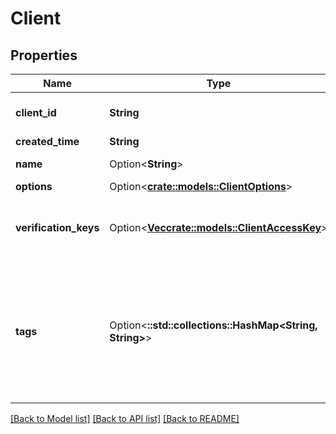 # Client

## Properties

Name | Type | Description | Notes
------------ | ------------- | ------------- | -------------
**client_id** | **String** | The unique ID of the client. | [readonly]
**created_time** | **String** |  | [readonly]
**name** | Option<**String**> | The name of the client | [optional]
**options** | Option<[**crate::models::ClientOptions**](Client_options.md)> |  | [optional]
**verification_keys** | Option<[**Vec<crate::models::ClientAccessKey>**](ClientAccessKey.md)> | A list of the service client access keys. | [optional][readonly]
**tags** | Option<**::std::collections::HashMap<String, String>**> | The tags associated with this resource, this property is an map. { key1: value1, key2: value2 } | [optional]

[[Back to Model list]](./README.md#documentation-for-models) [[Back to API list]](./README.md#documentation-for-api-endpoints) [[Back to README]](./README.md)


